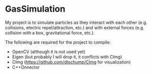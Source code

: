 # GasSimulation

My project is to simulate particles as they interact with each other (e.g. collisions, electric repel/attraction, etc.) and with external forces (e.g. collision with a box, gravitational force, etc.).

The following are required for the project to compile:
- OpenCV (although it is not used yet)
- Eigen (but probably I will drop it, it conflicts with CImg)
- CImg (https://github.com/dtschump/CImg for visualization)
- C++Onnector
